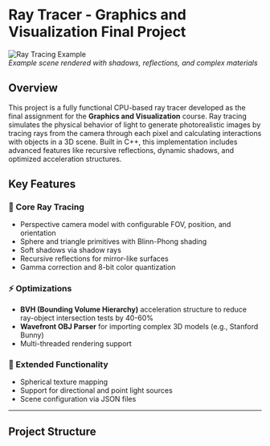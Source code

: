 # Ray Tracer - Graphics and Visualization Final Project

![Ray Tracing Example](images/final.png)  
*Example scene rendered with shadows, reflections, and complex materials*

## Overview  
This project is a fully functional CPU-based ray tracer developed as the final assignment for the **Graphics and Visualization** course. Ray tracing simulates the physical behavior of light to generate photorealistic images by tracing rays from the camera through each pixel and calculating interactions with objects in a 3D scene. Built in C++, this implementation includes advanced features like recursive reflections, dynamic shadows, and optimized acceleration structures.

## Key Features  
### 🎨 Core Ray Tracing  
- Perspective camera model with configurable FOV, position, and orientation  
- Sphere and triangle primitives with Blinn-Phong shading  
- Soft shadows via shadow rays  
- Recursive reflections for mirror-like surfaces  
- Gamma correction and 8-bit color quantization  

### ⚡ Optimizations  
- **BVH (Bounding Volume Hierarchy)** acceleration structure to reduce ray-object intersection tests by 40-60%  
- **Wavefront OBJ Parser** for importing complex 3D models (e.g., Stanford Bunny)  
- Multi-threaded rendering support  

### 🧩 Extended Functionality  
- Spherical texture mapping  
- Support for directional and point light sources  
- Scene configuration via JSON files  

---

## Project Structure  
